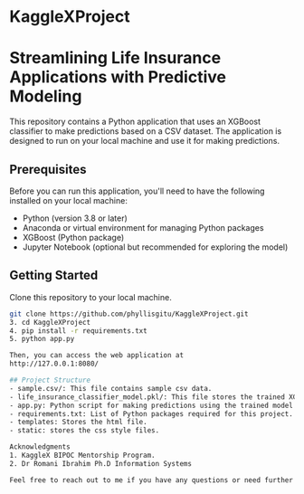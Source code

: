 # KaggleXProject 
# Streamlining Life Insurance Applications with Predictive Modeling

This repository contains a Python application that uses an XGBoost classifier to make predictions based on a CSV dataset. The application is designed to run on your local machine and use it for making predictions.

## Prerequisites

Before you can run this application, you'll need to have the following installed on your local machine:

- Python (version 3.8 or later)
- Anaconda or virtual environment for managing Python packages
- XGBoost (Python package)
- Jupyter Notebook (optional but recommended for exploring the model)

## Getting Started

Clone this repository to your local machine.
   ```bash
git clone https://github.com/phyllisgitu/KaggleXProject.git
3. cd KaggleXProject
4. pip install -r requirements.txt
5. python app.py

Then, you can access the web application at
   http://127.0.0.1:8080/

## Project Structure
- sample.csv/: This file contains sample csv data.
- life_insurance_classifier_model.pkl/: This file stores the trained XGBoost model.
- app.py: Python script for making predictions using the trained model.
- requirements.txt: List of Python packages required for this project.
- templates: Stores the html file.
- static: stores the css style files.

Acknowledgments
1. KaggleX BIPOC Mentorship Program.
2. Dr Romani Ibrahim Ph.D Information Systems

Feel free to reach out to me if you have any questions or need further assistance.
